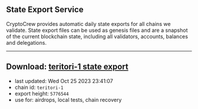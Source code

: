 ## State Export Service
CryptoCrew provides automatic daily state exports for all chains we validate. State export files can be used as genesis files and are a snapshot of the current blockchain state, including all validators, accounts, balances and delegations.

---
**Download: [teritori-1 state export](https://dl.ccvalidators.com/SERVICE/teritori/teritori-1_export_5776544.json)**
---

- last updated: Wed Oct 25 2023 23:41:07
- chain id: `teritori-1`
- export height: `5776544`
- use for: airdrops, local tests, chain recovery
